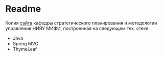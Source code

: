 # Readme

Копия [сайта](http://kaf82.mephi.ru/) кафедры стратегического планирования и методологии управления НИЯУ МИФИ,
построенная на следующем тех. стеке:
- Java
- Spring MVC
- ThymeLeaf